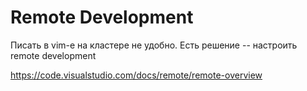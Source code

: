 # Remote Development

Писать в vim-е на кластере не удобно. Есть решение -- настроить remote development

https://code.visualstudio.com/docs/remote/remote-overview
